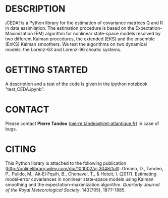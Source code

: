 # DESCRIPTION
¡CEDA! is a Python library for the estimation of covariance matrices Q and R in data assimilation. The estimation procedure is based on the Expectation-Maximization (EM) algorithm for nonlinear state-space models resolved by two different Kalman procedures, the extended (EKS) and the ensemble (EnKS) Kalman smoothers. We test the algorithms on two dynamical models: the Lorenz-63 and Lorenz-96 choatic systems.

# GETTING STARTED
A description and a test of the code is given in the ipython notebook "test_CEDA.ipynb". 

# CONTACT
Please contact **Pierre Tandeo** (pierre.tandeo@imt-atlantique.fr) in case of bugs.

# CITING
This Python library is attached to the following publication (http://onlinelibrary.wiley.com/doi/10.1002/qj.3048/full): Dreano, D., Tandeo, P., Pulido, M., Ait‐El‐Fquih, B., Chonavel, T., & Hoteit, I. (2017). Estimating model‐error covariances in nonlinear state‐space models using Kalman smoothing and the expectation–maximization algorithm. *Quarterly Journal of the Royal Meteorological Society*, 143(705), 1877-1885.
